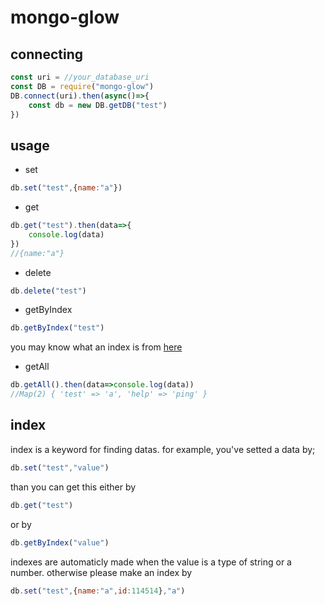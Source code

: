# mongo-glow
## connecting
```js
const uri = //your_database_uri
const DB = require("mongo-glow")
DB.connect(uri).then(async()=>{
    const db = new DB.getDB("test")
})
```
## usage
- set
```js
db.set("test",{name:"a"})
```
- get
```js
db.get("test").then(data=>{
    console.log(data)
})
//{name:"a"}
```
- delete
```js
db.delete("test")
```
- getByIndex
```js
db.getByIndex("test")
```
you may know what an index is from [here]("#index")
- getAll
```js
db.getAll().then(data=>console.log(data))
//Map(2) { 'test' => 'a', 'help' => 'ping' }
```
## index
index is a keyword for finding datas.
for example, you've setted a data by;
```js
db.set("test","value")
```
than you can get this either by
```js
db.get("test")
```
or by
```js
db.getByIndex("value")
```
indexes are automaticly made when the value is a type of string or a number.
otherwise please make an index by
```js
db.set("test",{name:"a",id:114514},"a")
```
